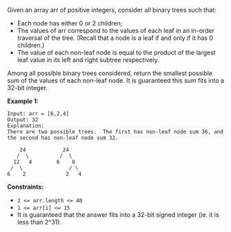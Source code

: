 Given an array arr of positive integers, consider all binary trees such that:

* Each node has either 0 or 2 children;
* The values of arr correspond to the values of each leaf in an in-order traversal of the tree.  (Recall that a node is a leaf if and only if it has 0 children.)
* The value of each non-leaf node is equal to the product of the largest leaf value in its left and right subtree respectively.

Among all possible binary trees considered, return the smallest possible sum of the values of each non-leaf node.  It is guaranteed this sum fits into a 32-bit integer.

 

**Example 1:**
```
Input: arr = [6,2,4]
Output: 32
Explanation:
There are two possible trees.  The first has non-leaf node sum 36, and the second has non-leaf node sum 32.

    24            24
   /  \          /  \
  12   4        6    8
 /  \               / \
6    2             2   4
``` 

**Constraints:**

* `2 <= arr.length <= 40`
* `1 <= arr[i] <= 15`
* It is guaranteed that the answer fits into a 32-bit signed integer (ie. it is less than 2^31).